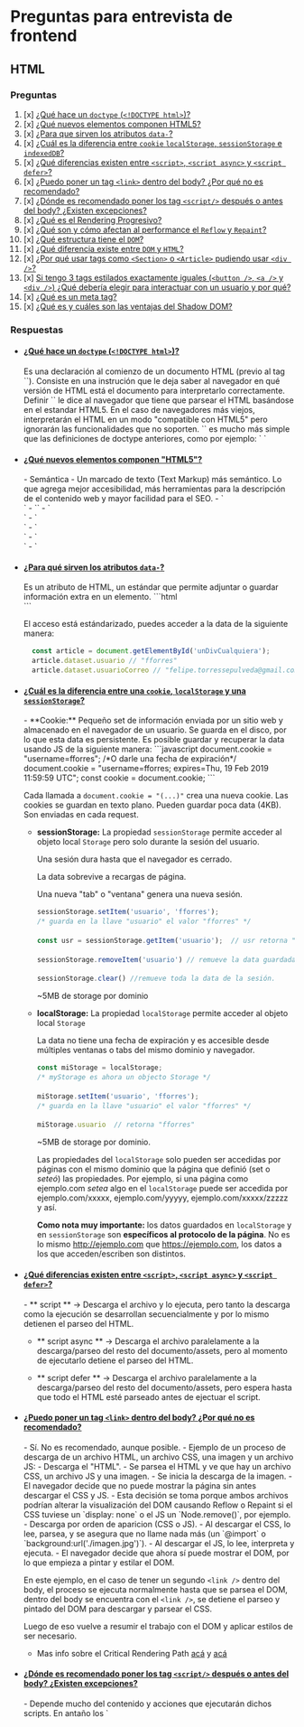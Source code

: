 # Preguntas para entrevista de frontend
## HTML
### Preguntas
1. [x] [¿Qué hace un `doctype`  (`<!DOCTYPE html>`)?](#1)
1. [x] [¿Qué nuevos elementos componen HTML5?](#2)
1. [x] [¿Para que sirven los atributos `data-`?](#4)
1. [x] [¿Cuál es la diferencia entre `cookie` `localStorage`, `sessionStorage` e `indexedDB`?](#5)
1. [x] [¿Qué diferencias existen entre `<script>`, `<script async>` y `<script defer>`?](#6)
1. [x] [¿Puedo poner un tag `<link>` dentro del body? ¿Por qué no es recomendado?](#7)
1. [x] [¿Dónde es recomendado poner los tag `<script/>` después o antes del body? ¿Existen excepciones?](#8)
1. [x] [¿Qué es el Rendering Progresivo?](#9)
1. [x] [¿Qué son y cómo afectan al performance el `Reflow` y `Repaint`?](#10)
1. [x] [¿Qué estructura tiene el `DOM`?](#11)
1. [x] [¿Qué diferencia existe entre `DOM` y `HTML`?](#12)
1. [x] [¿Por qué usar tags como `<Section>` o `<Article>` pudiendo usar `<div />`?](#13)
1. [x] [Si tengo 3 tags estilados exactamente iguales (`<button />`, `<a />` y `<div />`) ¿Qué debería elegir para interactuar con un usuario y por qué?](#14)
1. [x] [¿Qué es un meta tag?](#17)
1. [x] [¿Qué es y cuáles son las ventajas del Shadow DOM?](#18)


### Respuestas
- #### [¿Qué hace un `doctype`  (`<!DOCTYPE html>`)?](#1)
  <div id="1" />
  Es una declaración al comienzo de un documento HTML (previo al tag `<html>`). Consiste en una instrución que le deja saber al navegador en qué versión de HTML está el documento para interpretarlo correctamente.
  Definir `<!DOCTYPE html>` le dice al navegador que tiene que parsear el HTML basándose en el estandar HTML5.
  En el caso de navegadores más viejos, interpretarán el HTML en un modo "compatible con HTML5" pero ignorarán las funcionalidades que no soporten.
  `<!DOCTYPE html>` es mucho más simple que las definiciones de doctype anteriores, como por ejemplo:
  `<!DOCTYPE HTML PUBLIC "-//W3C//DTD HTML 4.01//EN"
  "http://www.w3.org/TR/html4/strict.dtd">
  `



- #### [¿Qué nuevos elementos componen "HTML5"?](#2)
  <div id="2" />
  - Semántica - Un marcado de texto (Text Markup) más semántico. Lo que agrega mejor accesibilidad, más herramientas para la descripción de el contenido web y mayor facilidad para el SEO.
    - `<footer>`
    - `<canvas>`
    - `<article>`
    - `<main>`
    - `<nav>`
    - `<aside>`
    - `<dialog>`
    - `<section>`
    - Etc...
    - Nuevos elementos de form:
      - `<datalist>`
      - `<keygen>`
      - `<output>`
  - Conectividad (Diferentes métodos de comunicación)
    - WebSockets
    - WebRTC
    - Eventos del Servidor (server-sent events)
  - Offline Web
    - Caché de aplicación
    - Web Workers
    - IndexedDB
    - Uso de archivos offline (File API / FileReader)
    - Detección de la conectividad (navigator.onLine)
  - Multimedia e interacción
    - `<Audio>` y `<Video>`
  - Trabajos gráficos
    - WebGL
    - Canvas
    - SVG
  - JavaScript/Integraciónes
    - Web Workers
    - History API
    - DragAndDrop
    - RequestAnimationFrame
    - FullScreenAPI
    - PointerLock
  - Acceso al dispositivo
    - Cámara
    - Eventos touch
    - Orientación del dispositivo
    - Geolocalización
    - Web Bluetooth
    - WebVR
  - CSS3



- #### [¿Para qué sirven los atributos `data-`?](#4)
  <div id="4" />
  Es un atributo de HTML, un estándar que permite adjuntar o guardar información extra en un elemento.
  ```html
  <div
    id="unDivCualquiera"
    data-usuario="fforres"
    data-usuario-correo="felipe.torressepulveda@gmail.com" >
  ```

  El acceso está estándarizado, puedes acceder a la data de la siguiente manera:
  ```javascript
    const article = document.getElementById('unDivCualquiera');
    article.dataset.usuario // "fforres"
    article.dataset.usuarioCorreo // "felipe.torressepulveda@gmail.com"
  ```

- #### [¿Cuál es la diferencia entre una `cookie`, `localStorage` y una `sessionStorage`?](#5)
  <div id="5" />
  - **Cookie:**
    Pequeño set de información enviada por un sitio web y almacenado en el navegador de un usuario.
    Se guarda en el disco, por lo que esta data es persistente.
    Es posible guardar y recuperar la data usando JS de la siguiente manera:
    ```javascript
    document.cookie = "username=fforres";
    /*O darle una fecha de expiración*/
    document.cookie = "username=fforres; expires=Thu, 19 Feb 2019 11:59:59 UTC";
    const cookie = document.cookie;
    ```

    Cada llamada a `document.cookie = "(...)"` crea una nueva cookie.
    Las cookies se guardan en texto plano.
    Pueden guardar poca data (4KB).
    Son enviadas en cada request.


  - **sessionStorage:**
    La propiedad `sessionStorage` permite acceder al objeto local `Storage` pero solo durante la sesión del usuario.

    Una sesión dura hasta que el navegador es cerrado.

    La data sobrevive a recargas de página.

    Una nueva "tab" o "ventana" genera una nueva sesión.
    ```javascript
    sessionStorage.setItem('usuario', 'fforres');
    /* guarda en la llave "usuario" el valor "fforres" */

    const usr = sessionStorage.getItem('usuario');  // usr retorna "fforres"

    sessionStorage.removeItem('usuario') // remueve la data guardada en esa llave

    sessionStorage.clear() //remueve toda la data de la sesión.
    ```
    ~5MB de storage por dominio



  - **localStorage:**
    La propiedad `localStorage` permite acceder al objeto local `Storage`

    La data no tiene una fecha de expiración y es accesible desde múltiples ventanas o tabs del mismo dominio y navegador.
    ```javascript
    const miStorage = localStorage;
    /* myStorage es ahora un objecto Storage */

    miStorage.setItem('usuario', 'fforres');
    /* guarda en la llave "usuario" el valor "fforres" */

    miStorage.usuario  // retorna "fforres"
    ```

    ~5MB de storage por dominio.

    Las propiedades del `localStorage` solo pueden ser accedidas por páginas con el mismo dominio que la página que definió (set o *seteó*) las propiedades. Por ejemplo, si una página como ejemplo.com *setea* algo en el `localStorage` puede ser accedida por ejemplo.com/xxxxx, ejemplo.com/yyyyy, ejemplo.com/xxxxx/zzzzz y así. 


    **Como nota muy importante:** los datos guardados en `localStorage` y en `sessionStorage` son **específicos al protocolo de la página**. No es lo mismo http://ejemplo.com que https://ejemplo.com, los datos a los que acceden/escriben son distintos.




- #### [¿Qué diferencias existen entre `<script>`, `<script async>` y `<script defer>`?](#6)
  <div id="6" />
  - ** script ** -> Descarga el archivo y lo ejecuta, pero tanto la descarga como la ejecución se desarrollan secuencialmente y por lo mismo detienen el parseo del HTML.

  - ** script async ** -> Descarga el archivo paralelamente a la descarga/parseo del resto del documento/assets, pero al momento de ejecutarlo detiene el parseo del HTML.

  - ** script defer ** -> Descarga el archivo paralelamente a la descarga/parseo del resto del documento/assets, pero espera hasta que todo el HTML esté parseado antes de ejectuar el script.




- #### [¿Puedo poner un tag `<link>` dentro del body? ¿Por qué no es recomendado?](#7)
  <div id="7" />
  - Sí. No es recomendado, aunque posible.
  - Ejemplo de un proceso de descarga de un archivo HTML, un archivo CSS, una imagen y un archivo JS:
    - Descarga el "HTML".
    - Se parsea el HTML y ve que hay un archivo CSS, un archivo JS y una imagen.
    - Se inicia la descarga de la imagen.
    - El navegador decide que no puede mostrar la página sin antes descargar el CSS y JS.
      - Esta decisión se toma porque ambos archivos podrían alterar la visualización del DOM causando Reflow o Repaint si el CSS tuviese un `display: none` o el JS un `Node.remove()`, por ejemplo.
    - Descarga por orden de aparicion (CSS o JS).
    - Al descargar el CSS, lo lee, parsea, y se asegura que no llame nada más (un `@import` o `background:url('./imagen.jpg')`).
    - Al descargar el JS, lo lee, interpreta y ejecuta.
    - El navegador decide que ahora sí puede mostrar el DOM, por lo que empieza a pintar y estilar el DOM.

  En este ejemplo, en el caso de tener un segundo `<link />` dentro del body, el proceso se ejecuta normalmente hasta que se parsea el DOM, dentro del body se encuentra con el `<link />`, se detiene el parseo y pintado del DOM para descargar y parsear el CSS.

  Luego de eso vuelve a resumir el trabajo con el DOM y aplicar estilos de ser necesario.

  + Mas info sobre el Critical Rendering Path [acá](https://developers.google.com/web/fundamentals/performance/critical-rendering-path/) y [acá](https://varvy.com/pagespeed/critical-render-path.html)




- #### [¿Dónde es recomendado poner los tag `<script/>` después o antes del body? ¿Existen excepciones?](#8)
  <div id="8" />
  - Depende mucho del contenido y acciones que ejecutarán dichos scripts. En antaño los `<script/>` se colocaban posterior al body para priorizar el mostrar la estructura del contenido (HTML), estilarlo (CSS) y después agregar la interactividad con los scripts. Pero actualmente existen los atributos `async` o `defer` que nos ayudan a definir descargas, parseos y ejecución diferidos.

- #### [¿Qué es el Rendering Progresivo?](#9)
  <div id="9" />
  - Un conjunto de técnicas y decisiones tomadas y aplicadas a fin de priorizar qué contenido o elemento se debería cargar primero (el contenido de una noticia, el landing en un sitio web) y despriorizar la carga de otras secciones (footer, banners, side-menus, etc).





- #### [¿Qué son y cómo afectan al performance el `Reflow` y `Paint`/`RePaint` ?](#10)
  <div id="10" />
  - `RePaint` es el nombre que se le da al proceso que ejecuta el navegador cuando realiza cambios visuales a un elemento, pero no cambia su `layout` (color de fondo, visibilidad, outline).

  - `Reflow` es el proceso que ejecuta el navegador cuando los cambios que realiza a un elemento, cambian su layout (posicion, tamaño, etc) que obligan a recalcular y posiblemente reposicionar otros elementos en el documento.

  Ambos procesos son críticos a la hora de analizar y optimizar la performance, donde `ReFlow` afecta de manera mucho mayor.

  - Al mover un elemento que cause `ReFlow`, es necesario recalcular **todos** los otros elementos del DOM que podrían verse afectados por este cambio.

  - `RePaint` necesita verificar la visibilidad de todos los otros nodos y como estos afectan a la visibilidad de el/los nodos iniciales.
    - Ejemplo:

      El cambiar el color de fondo de un `<div id="a" />` sobre el que hay un `<div id="b">` con una opacidad `0.5`, fuerza a recalcular el color de fondo y los efectos que tiene el `<div id="b">` sobre el A




- #### [¿Qué estructura tiene el `DOM`?](#11)
  <div id="11" />
  - Un árbol.
  - Un árbol imperfecto y desbalanceado.

  *Puede ser interesante tomarse de este tema para iniciar una conversacion sobre CS (Computer Science), estructuras de datos. El porqué usualmente los frontend engineers y frontend developers no buscan conocimientos de CS (Computer Science))*




- #### [¿Qué diferencia existe entre `DOM` y `HTML`?](#12)
  <div id="12" />
  - HTML - (Hyper Text Markup Language) Es un lenguaje de marcado (*markup*) que define una sintaxis específica para representar un cierto tipo de componentes que luego el navegador interpreta y transforma en el DOM.
  - DOM - (Document Object Model) - Es el modelo de la interpretación de un HTML. El DOM es (y expone) una API para un documento de HTML válido que permite interactuar y realizar acciones programáticas sobre él.
    Ejemplo:
      ```javascript
        if (a) {
          const texto = document.createTextNode(" Hola :-) ");
          document.body.appendChild(texto);
        }
      ```

  + Más información [acá (Mozilla)](https://developer.mozilla.org/en-US/docs/Web/API/Document_Object_Model/Introduction) y [acá (w3.org)](https://www.w3.org/TR/DOM-Level-2-Core/introduction.html)





- #### [¿Por qué usar tags como `<Section>` o `<Article>` pudiendo usar `<div />`?](#13)
  <div id="13" />
  - En primera instancia, por accesibilidad. Utilizar elementos como `<article>`, `<details>`, `<footer>` o `<nav>` ayuda a los screenreaders a mapear e interpretar correctamente el DOM.
  - Tocando el tema de la accesibilidad, de nada sirve usar atributos como `role` o `aria-*` de manera conflictiva.
  ```html
    <!-- MAL! :( -->
    <button role="header"/>

    <!-- Mucho Mejor :) -->
    <header role="header"/>
  ```

  + Para conocer más de [Aria y document conformance, acá](https://www.w3.org/TR/html-aria/#docconformance)





- #### [Si tengo 3 tags estilados exactamente iguales (`<button />`, `<a />` y `<div />`) ¿Qué debería elegir para interactuar con un usuario y por qué?](#14)
  <div id="14" />
  - Una pregunta un poco capciosa, principalmente porque la decisión pasa por accesibilidad más que por otra cosa.

    La idea primaria es usar elementos concretos para las interacciones que se realizarán.
    Por ejemplo, si se busca hacer un submit a un formulario, es mejor usar un `<button />` que un `<span />` estilado.
    En el ejemplo anterior, aunque ambos realicen la acción mediante una función de JavaScript, screenreaders pueden considerar de manera distinta ambos elementos.

    Como caveat, es posible usar atributos como `role=""` o `aria-*` para especificar el rol de un elemento, pero no es bueno usarlos de manera conflictiva.


  + Para conocer más de [Aria y document conformance, acá](https://www.w3.org/TR/html-aria/#docconformance)





- #### [¿Qué es un meta tag?](#17)
  <div id="17" />
  - Son Elementos o Tags usados en HTML que proveen metadata del sitio o "Información sobre la información" (o del contenido) del mismo sitio.

  Ejemplo:

    Consideremos este meta tag:
    ```html
    <meta charset=“utf-8”>
    ```
    El tag no contiene información concreta del sitio como lo sería una noticia, un título, una imagen o un link, pero entrega información sobre el formato de encoding del sitio.

    ***Información sobre el contenido (o la información) del sitio.***




- #### [¿Qué es y cuáles son las ventajas del Shadow DOM?](#18)
  <div id="18" />
  El Shadow DOM es una funcionalidad que permite inyectar un sub-árbol de elementos DOM (un SUB-DOM) en el documento actualmente renderizado en el navegador.

  *(El Shadow DOM asocia un nuevo tipo de nodo asociado que se puede asociar con los elementos llamado el "Shadow Root", el elemento al que se le asocia este "Shadow Root" se le dice "Shadow Host")*

  La idea del Shadow DOM es crear elementos web con estilo y funcionalidades auto-contenidos (o encapsulados), por lo que reglas de estilo como `#contenedor { background: red; }` definidas dentro del Shadow DOM, no afectará elementos que cumplan con esa condición que estén fuera de él.

  Ejemplo:

  ```html
  <!DOCTYPE html>
  <html>
    <head>
      <meta charset="utf-8">
      <script defer src="./index.js" charset="utf-8"></script>
      <style media="screen">
        #shadow {
          color: green;
        }
      </style>
    </head>
    <body>
      <h1 id="shadow">Hello Shadow DOM</h1>
    </body>
  </html>
  ```
  ```javascript
  const header = document.createElement('header');
  const shadowRoot = header.attachShadow({mode: 'open'});
  shadowRoot.innerHTML = `
    <style>
    #shadow {
      color: red;
    }
    </style>
    <h1 id="shadow">Hello Shadow DOM</h1>`; // Could also use appendChild().
  document.body.appendChild(header);
  ```

  Teniendo estos 2 elementos `<h1 id="shadow">Hello Shadow DOM</h1>`, uno siendo creado y estilado mediante el uso de Shadow DOM y el otro siendo creado por la interpretación del DOM, el navegador muestra lo siguiente:

  ![](./shadow_dom.png)
